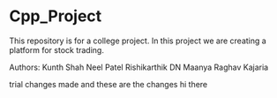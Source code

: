 # Cpp_Project
 This repository is for a college project. 
 In this project we are creating a platform for stock trading.

 Authors:
 Kunth Shah
 Neel Patel
 Rishikarthik 
 DN Maanya
 Raghav Kajaria

 trial changes made
 and these are the changes
 hi there
 